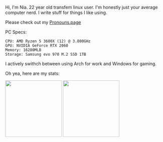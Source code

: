 Hi, I'm Nia. 22 year old transfem linux user. I'm honestly just your average computer nerd.
I write stuff for things I like using.

Please check out my [Pronouns.page](https://pronouns.page/u/Riddim_GLiTCH)

PC Specs:
```
CPU: AMD Ryzen 5 3600X (12) @ 3.800GHz
GPU: NVIDIA GeForce RTX 2060
Memory: 16280MLB
Storage: Samsung evo 970 M.2 SSD 1TB
```

I actively swithch between using Arch for work and Windows for gaming.

Oh yea, here are my stats:
<p float="left">
  <img src="https://github-readme-stats.vercel.app/api?username=Riddim-GLiTCH&show_icons=true&count_private=true&title_color=4f8cc9&text_color=9f9f9f&icon_color=4f8cc9&bg_color=181818" height="180">
  <img src="https://github-readme-stats.vercel.app/api/top-langs/?username=Riddim-GLiTCH&layout=compact&title_color=4f8cc9&text_color=9f9f9f&icon_color=4f8cc9&bg_color=181818" height="180">
</p>
